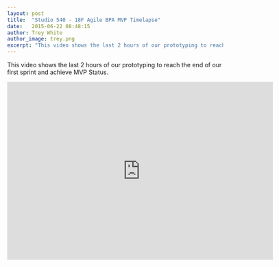 ```yaml
---
layout: post
title:  "Studio 540 - 18F Agile BPA MVP Timelapse"
date:   2015-06-22 08:48:15
author: Trey White
author_image: trey.png
excerpt: "This video shows the last 2 hours of our prototyping to reach the end of our first sprint and achieve MVP Status."
---
```


This video shows the last 2 hours of our prototyping to reach the end of our first sprint and achieve MVP Status.

<iframe width="620" height="415" src="http://www.youtube.com/embed/yfa4X7j8eec" frameborder="0"></iframe>
